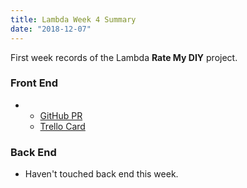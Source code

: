 ```yaml
---
title: Lambda Week 4 Summary
date: "2018-12-07"
---
```


First week records of the Lambda **Rate My DIY** project. 

### Front End
* 
  * [GitHub PR](https://github.com/Lambda-School-Labs/Labs8-RateMyDIY/pull/116)
  * [Trello Card](https://trello.com/c/wMkYoxZN)

### Back End
* Haven't touched back end this week.


  <!-- Link Template -->

<!--
* 
  * [GitHub PR]()
  * [Trello Card]()
  -->